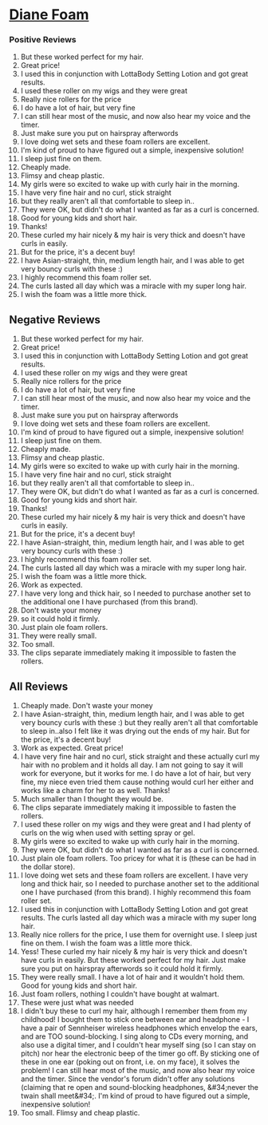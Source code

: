 # [Diane Foam](https://products.checkmycream.com/products/Diane-Foam.html)

### Positive Reviews

<ol>
      <li>But these worked perfect for my hair.</li>
      <li>Great price!</li>
      <li>I used this in conjunction with LottaBody Setting Lotion and got great results.</li>
      <li>I used these roller on my wigs and they were great</li>
      <li>Really nice rollers for the price</li>
      <li>I do have a lot of hair, but very fine</li>
      <li>I can still hear most of the music, and now also hear my voice and the timer.  </li>
      <li>Just make sure you put on hairspray afterwords</li>
      <li>I love doing wet sets and these foam rollers are excellent.</li>
      <li>I&#x27;m kind of proud to have figured out a simple, inexpensive solution!</li>
      <li>I sleep just fine on them.</li>
      <li>Cheaply made.</li>
      <li>Flimsy and cheap plastic.</li>
      <li>My girls were so excited to wake up with curly hair in the morning.</li>
      <li>I have very fine hair and no curl, stick straight</li>
      <li>but they really aren&#x27;t all that comfortable to sleep in..</li>
      <li>They were OK, but didn&#x27;t do what I wanted as far as a curl is concerned.</li>
      <li>Good for young kids and short hair.</li>
      <li>Thanks!</li>
      <li>These curled my hair nicely &amp; my hair is very thick and doesn&#x27;t have curls in easily.</li>
      <li>But for the price, it&#x27;s a decent buy!</li>
      <li>I have Asian-straight, thin, medium length hair, and I was able to get very bouncy curls with these :)</li>
      <li>I highly recommend this foam roller set.</li>
      <li>The curls lasted all day which was a miracle with my super long hair.</li>
      <li>I wish the foam was a little more thick.</li>
</ol>


<h2>Negative Reviews</h2>
<ol>
<li> But these worked perfect for my hair.</li>
<li> Great price!</li>
<li> I used this in conjunction with LottaBody Setting Lotion and got great results.</li>
<li> I used these roller on my wigs and they were great</li>
<li> Really nice rollers for the price</li>
<li> I do have a lot of hair, but very fine</li>
<li> I can still hear most of the music, and now also hear my voice and the timer.  </li>
<li> Just make sure you put on hairspray afterwords</li>
<li> I love doing wet sets and these foam rollers are excellent.</li>
<li> I&#x27;m kind of proud to have figured out a simple, inexpensive solution!</li>
<li> I sleep just fine on them.</li>
<li> Cheaply made.</li>
<li> Flimsy and cheap plastic.</li>
<li> My girls were so excited to wake up with curly hair in the morning.</li>
<li> I have very fine hair and no curl, stick straight</li>
<li> but they really aren&#x27;t all that comfortable to sleep in..</li>
<li> They were OK, but didn&#x27;t do what I wanted as far as a curl is concerned.</li>
<li> Good for young kids and short hair.</li>
<li> Thanks!</li>
<li> These curled my hair nicely &amp; my hair is very thick and doesn&#x27;t have curls in easily.</li>
<li> But for the price, it&#x27;s a decent buy!</li>
<li> I have Asian-straight, thin, medium length hair, and I was able to get very bouncy curls with these :)</li>
<li> I highly recommend this foam roller set.</li>
<li> The curls lasted all day which was a miracle with my super long hair.</li>
<li> I wish the foam was a little more thick.</li>
<li> Work as expected.</li>
<li> I have very long and thick hair, so I needed to purchase another set to the additional one I have purchased (from this brand).</li>
<li> Don&#x27;t waste your money</li>
<li> so it could hold it firmly.</li>
<li> Just plain ole foam rollers.</li>
<li> They were really small.</li>
<li> Too small.</li>
<li> The clips separate immediately making it impossible to fasten the rollers.</li>
</ol>

<h2>All Reviews</h2>

<ol>
    <li> Cheaply made. Don&#x27;t waste your money</li>
    <li> I have Asian-straight, thin, medium length hair, and I was able to get very bouncy curls with these :) but they really aren&#x27;t all that comfortable to sleep in..also I felt like it was drying out the ends of my hair. But for the price, it&#x27;s a decent buy!</li>
    <li> Work as expected. Great price!</li>
    <li> I have very fine hair and no curl, stick straight and these actually curl my hair with no problem and it holds all day. I am not going to say it will work for everyone, but it works for me. I do have a lot of hair, but very fine, my niece even tried them cause nothing would curl her either and works like a charm for her to as well. Thanks!</li>
    <li> Much smaller than I thought they would be.</li>
    <li> The clips separate immediately making it impossible to fasten the rollers.</li>
    <li> I used these roller on my wigs and they were great and I had plenty of curls on the wig when used with setting spray or gel.</li>
    <li> My girls were so excited to wake up with curly hair in the morning.</li>
    <li> They were OK, but didn&#x27;t do what I wanted as far as a curl is concerned.</li>
    <li> Just plain ole foam rollers. Too pricey for what it is (these can be had in the dollar store).</li>
    <li> I love doing wet sets and these foam rollers are excellent. I have very long and thick hair, so I needed to purchase another set to the additional one I have purchased (from this brand). I highly recommend this foam roller set.</li>
    <li> I used this in conjunction with LottaBody Setting Lotion and got great results. The curls lasted all day which was a miracle with my super long hair.</li>
    <li> Really nice rollers for the price, I use them for overnight use. I sleep just fine on them. I wish the foam was a little more thick.</li>
    <li> Yess! These curled my hair nicely &amp; my hair is very thick and doesn&#x27;t have curls in easily. But these worked perfect for my hair. Just make sure you put on hairspray afterwords so it could hold it firmly.</li>
    <li> They were really small. I have a lot of hair and it wouldn&#x27;t hold them. Good for young kids and short hair.</li>
    <li> Just foam rollers, nothing I couldn&#x27;t have bought at walmart.</li>
    <li> These were just what was needed</li>
    <li> I didn&#x27;t buy these to curl my hair, although I remember them from my childhood!  I bought them to stick one between ear and headphone - I have a pair of Sennheiser wireless headphones which envelop the ears, and are TOO sound-blocking.  I sing along to CDs every morning, and also use a digital timer, and I couldn&#x27;t hear myself sing (so I can stay on pitch) nor hear the electronic beep of the timer go off.  By sticking one of these in one ear (poking out on front, i.e. on my face), it solves the problem!  I can still hear most of the music, and now also hear my voice and the timer.  Since the vendor&#x27;s forum didn&#x27;t offer any solutions (claiming that re open and sound-blocking headphones, &amp;#34;never the twain shall meet&amp;#34;.  I&#x27;m kind of proud to have figured out a simple, inexpensive solution!</li>
    <li> Too small. Flimsy and cheap plastic.</li>
</ol>




